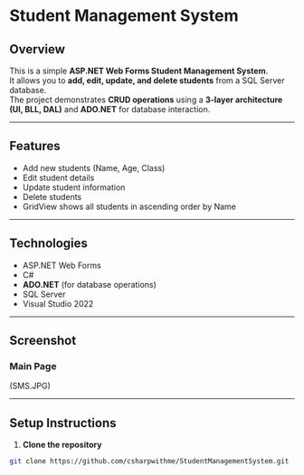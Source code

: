 # Student Management System

## Overview
This is a simple **ASP.NET Web Forms Student Management System**.  
It allows you to **add, edit, update, and delete students** from a SQL Server database.  
The project demonstrates **CRUD operations** using a **3-layer architecture (UI, BLL, DAL)** and **ADO.NET** for database interaction.

---

## Features
- Add new students (Name, Age, Class)  
- Edit student details  
- Update student information  
- Delete students  
- GridView shows all students in ascending order by Name  

---

## Technologies
- ASP.NET Web Forms  
- C#  
- **ADO.NET** (for database operations)  
- SQL Server  
- Visual Studio 2022  

---

## Screenshot
### Main Page
(SMS.JPG)

---

## Setup Instructions

1. **Clone the repository**  
```bash
git clone https://github.com/csharpwithme/StudentManagementSystem.git
